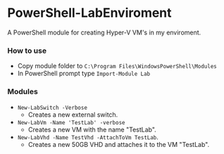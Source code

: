 # PowerShell-LabEnviroment
A PowerShell module for creating Hyper-V VM's in my enviroment.

### How to use
- Copy module folder to `C:\Program Files\WindowsPowerShell\Modules`
- In PowerShell prompt type `Import-Module Lab`

### Modules
- `New-LabSwitch -Verbose`
  - Creates a new external switch.
- `New-LabVm -Name 'TestLab' -verbose`
  - Creates a new VM with the name "TestLab".
- `New-LabVhd -Name TestVhd -AttachToVm TestLab`.
  - Creates a new 50GB VHD and attaches it to the VM "TestLab".
